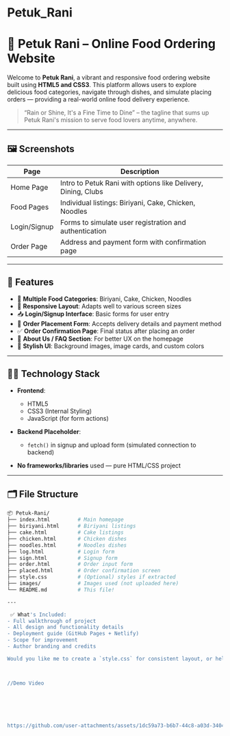 ﻿# Petuk_Rani
# 🍱 Petuk Rani – Online Food Ordering Website

Welcome to **Petuk Rani**, a vibrant and responsive food ordering website built using **HTML5 and CSS3**. This platform allows users to explore delicious food categories, navigate through dishes, and simulate placing orders — providing a real-world online food delivery experience.

> “Rain or Shine, It's a Fine Time to Dine” – the tagline that sums up Petuk Rani's mission to serve food lovers anytime, anywhere.

---

## 🖼️ Screenshots

| Page         | Description                          |
|--------------|--------------------------------------|
| Home Page    | Intro to Petuk Rani with options like Delivery, Dining, Clubs |
| Food Pages   | Individual listings: Biriyani, Cake, Chicken, Noodles |
| Login/Signup | Forms to simulate user registration and authentication |
| Order Page   | Address and payment form with confirmation page |

---

## 🚀 Features

- 🧭 **Multiple Food Categories**: Biriyani, Cake, Chicken, Noodles
- 📱 **Responsive Layout**: Adapts well to various screen sizes
- 📥 **Login/Signup Interface**: Basic forms for user entry
- 🛒 **Order Placement Form**: Accepts delivery details and payment method
- ✅ **Order Confirmation Page**: Final status after placing an order
- 💬 **About Us / FAQ Section**: For better UX on the homepage
- 🎨 **Stylish UI**: Background images, image cards, and custom colors

---

## 🧑‍💻 Technology Stack

- **Frontend**:
  - HTML5
  - CSS3 (Internal Styling)
  - JavaScript (for form actions)

- **Backend Placeholder**:
  - `fetch()` in signup and upload form (simulated connection to backend)

- **No frameworks/libraries** used — pure HTML/CSS project

---

## 🗂️ File Structure

```bash
📦 Petuk-Rani/
├── index.html         # Main homepage
├── biriyani.html      # Biriyani listings
├── cake.html          # Cake listings
├── chicken.html       # Chicken dishes
├── noodles.html       # Noodles dishes
├── log.html           # Login form
├── sign.html          # Signup form
├── order.html         # Order input form
├── placed.html        # Order confirmation screen
├── style.css          # (Optional) styles if extracted
├── images/            # Images used (not uploaded here)
└── README.md          # This file!

---

 ✅ What's Included:
- Full walkthrough of project
- All design and functionality details
- Deployment guide (GitHub Pages + Netlify)
- Scope for improvement
- Author branding and credits

Would you like me to create a `style.css` for consistent layout, or help set up backend for the login/order functionality?



//Demo Video






https://github.com/user-attachments/assets/1dc59a73-b6b7-44c8-a03d-340419ea2645





